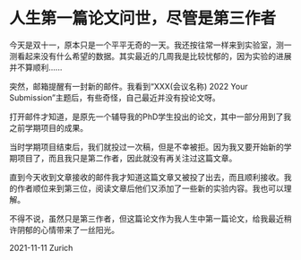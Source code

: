 # 人生第一篇论文问世，尽管是第三作者

今天是双十一，原本只是一个平平无奇的一天。我还按往常一样来到实验室，测一测看起来没有什么希望的数据。其实最近的几周我是比较忧郁的，因为实验的进展并不算顺利......

突然，邮箱提醒有一封新的邮件。我看到“XXX(会议名称) 2022 Your Submission”主题后，有些奇怪，自己最近并没有投论文呀。

打开邮件才知道，是原先一个辅导我的PhD学生投出的论文，其中一部分用到了我之前学期项目的成果。

当时学期项目结束后，我们就投过一次稿，但是不幸被拒。因为我又要开始新的学期项目了，而且我只是第二作者，因此就没有再关注过这篇文章。

直到今天收到文章接收的邮件我才知道这篇文章又被投了出去，而且顺利接收。我的作者顺位来到第三位，阅读文章后他们又添加了一些新的实验内容。我也可以理解。

不得不说，虽然只是第三作者，但这篇论文作为我人生中第一篇论文，给我最近稍许阴郁的心情带来了一丝阳光。

2021-11-11 Zurich
